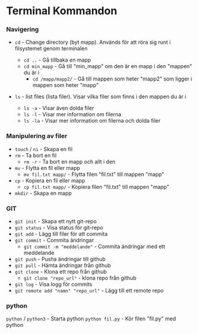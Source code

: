 # Terminal Kommandon

### Navigering

- `cd` - Change directory (byt mapp). Används för att röra sig runt i filsystemet genom terminalen

  - `cd ..` - Gå tillbaka en mapp
  - `cd min_mapp` - Gå till "min_mapp" om den är en mapp i den "mappen" du är i
    - `cd /mapp/mapp2/` - Gå till mappen som heter "mapp2" som ligger i mappen som heter "mapp"

- `ls` - list files (lista filer). Visar vilka filer som finns i den mappen du är i
  - `ls -a` - Visar även dolda filer
  - `ls -l` - Visar mer information om filerna
  - `ls -la` - Visar mer information om filerna och dolda filer

### Manipulering av filer

- `touch` / `ni` - Skapa en fil
- `rm` - Ta bort en fil
  - `rm -r` - Ta bort en mapp och allt i den
- `mv` - Flytta en fil eller mapp
  - `mv fil.txt mapp/` - Flytta filen "fil.txt" till mappen "mapp"
- `cp` - Kopiera en fil eller mapp
  - `cp fil.txt mapp/` - Kopiera filen "fil.txt" till mappen "mapp"
- `mkdir` - Skapa en mapp

### GIT

- `git init` - Skapa ett nytt git-repo
- `git status` - Visa status för git-repo
- `git add` - Lägg till filer för att commita
- `git commit` - Commita ändringar
  - `git commit -m "meddelande"` - Commita ändringar med ett meddelande
- `git push` - Pusha ändringar till github
- `git pull` - Hämta ändringar från github
- `git clone` - Klona ett repo från github
  - `git clone "repo_url"` - klona repo från github
- `git log` - Visa logg för commits
- `git remote add "namn" "repo_url"` - Lägg till ett remote repo

### python

`python` / `python3` - Starta python
`python fil.py` - Kör filen "fil.py" med python
